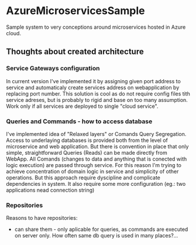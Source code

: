 # AzureMicroservicesSample

Sample system to very conceptions around microservices hosted in Azure cloud.

## Thoughts about created architecture

### Service Gateways configuration

In current version I've implemented it by assigning given port address to service and automaticaly create services address on webapplication by replacing port number. 
This solution is cool as do not require config files tith service adreses, but is probably to rigid and base on too many assumption. Work only if all services are deployed to single "cloud service".

### Queries and Commands - how to access database

I've implemented idea of "Relaxed layers" or Comands Query Segregation. Access to underlaying databases is provided both from the level of microservice and web application. But there is convention in place that only simple, straightforward Queries (Reads) can be made directly from WebApp. All Comands (changes to data and anything that is conected with logic execution) are passed through service. For this reason I'm trying to achieve concentration of domain logic in service and simplicity of other operations.
But this approach require dyscipline and complicate dependencies in system. It also require some more configuration (eg.: two applications nead connection string)

### Repositories 

Reasons to have repositories:
- can share them - only aplicable for queries, as commands are executed on server only. How often same db query is used in many places?...